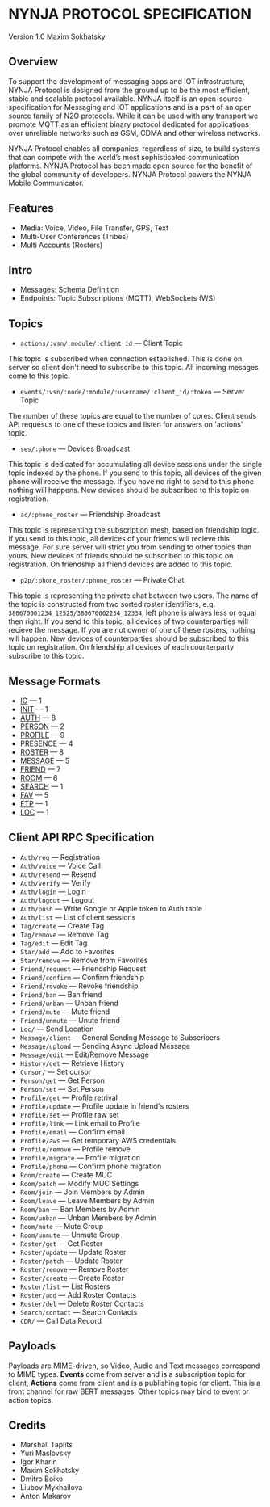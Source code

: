 NYNJA PROTOCOL SPECIFICATION
============================

Version 1.0 Maxim Sokhatsky

Overview
--------

To support the development of messaging apps and IOT infrastructure,
NYNJA Protocol is designed from the ground up to be the most efficient,
stable and scalable protocol available.  NYNJA itself is an open-source
specification for Messaging and IOT applications and is a part of an
open source family of N2O protocols. While it can be used with any
transport we promote MQTT as an efficient binary protocol dedicated
for applications over unreliable networks such as GSM, CDMA and other
wireless networks.

NYNJA Protocol enables all companies, regardless of size, to build
systems that can compete with the world’s most sophisticated
communication platforms. NYNJA Protocol has been made open source
for the benefit of the global community of developers. NYNJA Protocol
powers the NYNJA Mobile Communicator.

Features
--------

* Media: Voice, Video, File Transfer, GPS, Text
* Multi-User Conferences (Tribes)
* Multi Accounts (Rosters)

Intro
-----

* Messages: Schema Definition
* Endpoints: Topic Subscriptions (MQTT), WebSockets (WS)

Topics
------

* `actions/:vsn/:module/:client_id` — Client Topic

This topic is subscribed when connection established. This is done on server so client don't need to subscribe to this topic. All incoming mesages come to this topic.

* `events/:vsn/:node/:module/:username/:client_id/:token` — Server Topic

The number of these topics are equal to the number of cores. Client sends API requesus to one of these topics and listen for answers on 'actions' topic.

* `ses/:phone` — Devices Broadcast

This topic is dedicated for accumulating all device sessions under the single topic indexed by the phone. If you send to this topic, all devices of the given phone will receive the message. If you have no right to send to this phone nothing will happens. New devices should be subscribed to this topic on registration.

* `ac/:phone_roster` — Friendship Broadcast

This topic is representing the subscription mesh, based on friendship logic. If you send to this topic, all devices of your friends will recieve this message. For sure server will strict you from sending to other topics than yours. New devices of friends should be subscribed to this topic on registration. On friendship all friend devices are added to this topic.

* `p2p/:phone_roster/:phone_roster` — Private Chat

This topic is representing the private chat between two users. The name of the topic is constructed from two sorted roster identifiers, e.g. `380670001234_12525/380670002234_12334`, left phone is always less or equal then right. If you send to this topic, all devices of two counterparties will recieve the message. If you are not owner of one of these rosters, nothing will happen. New devices of counterparties should be subscribed to this topic on registration. On friendship all devices of each counterparty subscribe to this topic.

Message Formats
---------------

* [IO](https://github.com/NYNJA-MC/protocol/blob/master/v1/IO.md) — 1
* [INIT](https://github.com/NYNJA-MC/protocol/blob/master/v1/INIT.md) — 1
* [AUTH](https://github.com/NYNJA-MC/protocol/blob/master/v1/AUTH.md) — 8
* [PERSON](https://github.com/NYNJA-MC/protocol/blob/master/v1/PERSON.md) — 2
* [PROFILE](https://github.com/NYNJA-MC/protocol/blob/master/v1/PROFILE.md) — 9
* [PRESENCE](https://github.com/NYNJA-MC/protocol/blob/master/v1/PRESENCE.md) — 4
* [ROSTER](https://github.com/NYNJA-MC/protocol/blob/master/v1/ROSTER.md) — 8
* [MESSAGE](https://github.com/NYNJA-MC/protocol/blob/master/v1/MESSAGE.md) — 5
* [FRIEND](https://github.com/NYNJA-MC/protocol/blob/master/v1/FRIEND.md) — 7
* [ROOM](https://github.com/NYNJA-MC/protocol/blob/master/v1/ROOM.md) — 6
* [SEARCH](https://github.com/NYNJA-MC/protocol/blob/master/v1/SEARCH.md) — 1
* [FAV](https://github.com/NYNJA-MC/protocol/blob/master/v1/FAV.md) — 5
* [FTP](https://github.com/NYNJA-MC/protocol/blob/master/v1/FTP.md) — 1
* [LOC](https://github.com/NYNJA-MC/protocol/blob/master/v1/LOC.md) — 1

Client API RPC Specification
----------------------------

* `Auth/reg` — Registration
* `Auth/voice` — Voice Call
* `Auth/resend` — Resend
* `Auth/verify` — Verify
* `Auth/login` — Login
* `Auth/logout` — Logout
* `Auth/push` — Write Google or Apple token to Auth table
* `Auth/list` — List of client sessions
* `Tag/create` — Create Tag
* `Tag/remove` — Remove Tag
* `Tag/edit` — Edit Tag
* `Star/add` — Add to Favorites
* `Star/remove` — Remove from Favorites
* `Friend/request` — Friendship Request
* `Friend/confirm` — Confirm friendship
* `Friend/revoke` — Revoke friendship
* `Friend/ban` — Ban friend
* `Friend/unban` — Unban friend
* `Friend/mute` — Mute friend
* `Friend/unmute` — Unute friend
* `Loc/` — Send Location
* `Message/client` — General Sending Message to Subscribers
* `Message/upload` — Sending Async Upload Message
* `Message/edit` — Edit/Remove Message
* `History/get` — Retrieve History
* `Cursor/` — Set cursor
* `Person/get` — Get Person
* `Person/set` — Set Person
* `Profile/get` — Profile retrival
* `Profile/update` — Profile update in friend's rosters
* `Profile/set` — Profile raw set
* `Profile/link` — Link email to Profile
* `Profile/email` — Confirm email
* `Profile/aws` — Get temporary AWS credentials
* `Profile/remove` — Profile remove
* `Profile/migrate` — Profile migration
* `Profile/phone` — Confirm phone migration
* `Room/create` — Create MUC
* `Room/patch` — Modify MUC Settings
* `Room/join` — Join Members by Admin
* `Room/leave` — Leave Members by Admin
* `Room/ban` — Ban Members by Admin
* `Room/unban` — Unban Members by Admin
* `Room/mute` — Mute Group
* `Room/unmute` — Unmute Group
* `Roster/get` — Get Roster
* `Roster/update` — Update Roster
* `Roster/patch` — Update Roster
* `Roster/remove` — Remove Roster
* `Roster/create` — Create Roster
* `Roster/list` — List Rosters
* `Roster/add` — Add Roster Contacts
* `Roster/del` — Delete Roster Contacts
* `Search/contact` — Search Contacts
* `CDR/` — Call Data Record

Payloads
--------

Payloads are MIME-driven, so Video, Audio and Text messages correspond to MIME types.
**Events** come from server and is a subscription topic for client,
**Actions** come from client and is a publishing topic for client.
This is a front channel for raw BERT messages.
Other topics may bind to event or action topics.

Credits
-------

* Marshall Taplits
* Yuri Maslovsky
* Igor Kharin
* Maxim Sokhatsky
* Dmitro Boiko
* Liubov Mykhailova
* Anton Makarov
